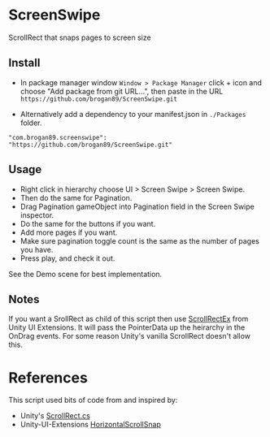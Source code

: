 # ScreenSwipe

ScrollRect that snaps pages to screen size

## Install

- In package manager window `Window > Package Manager` click + icon and choose "Add package from git URL...", then paste in the URL `https://github.com/brogan89/ScreenSwipe.git`

- Alternatively add a dependency to your manifest.json in `./Packages` folder.
```
"com.brogan89.screenswipe": "https://github.com/brogan89/ScreenSwipe.git"
```

## Usage
- Right click in hierarchy choose UI > Screen Swipe > Screen Swipe. 
- Then do the same for Pagination. 
- Drag Pagination gameObject into Pagination field in the Screen Swipe inspector.
- Do the same for the buttons if you want.
- Add more pages if you want.
- Make sure pagination toggle count is the same as the number of pages you have.
- Press play, and check it out.

See the Demo scene for best implementation.

## Notes
If you want a SrollRect as child of this script then use [ScrollRectEx](https://bitbucket.org/UnityUIExtensions/unity-ui-extensions/src/release/Runtime/Scripts/Utilities/ScrollRectEx.cs) from Unity UI Extensions. It will pass the PointerData up the heirarchy in the OnDrag events. For some reason Unity's vanilla ScrollRect doesn't allow this.


# References
This script used bits of code from and inspired by:
- Unity's [ScrollRect.cs](https://bitbucket.org/Unity-Technologies/ui/src/0bd08e22bc17bdf80bf7b997a4b43877ae4ee9ac/UnityEngine.UI/UI/Core/ScrollRect.cs?at=5.2&fileviewer=file-view-default#ScrollRect.cs-12,178) 
- Unity-UI-Extensions [HorizontalScrollSnap](https://bitbucket.org/UnityUIExtensions/unity-ui-extensions/src/8b8c6f5c3adb0a953f04d8b74d4a12c004929458/Scripts/Layout/HorizontalScrollSnap.cs?at=master&fileviewer=file-view-default#HorizontalScrollSnap.cs-12)
